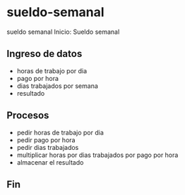 # sueldo-semanal
sueldo semanal
Inicio: Sueldo semanal
## Ingreso de datos
- horas de trabajo por dia
- pago por hora
- dias trabajados por semana
- resultado

## Procesos
- pedir horas de trabajo por dia
- pedir pago por hora
- pedir dias trabajados
- multiplicar horas por dias trabajados por pago 	por hora 
- almacenar el resultado
## Fin

